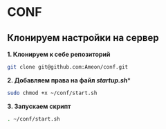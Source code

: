 # CONF

## Клонируем настройки на сервер

**1. Клонируем к себе репозиторий**
```bash
git clone git@github.com:Ameon/conf.git
```

**2. Добавляем права на файл _startup.sh_***
```bash
sudo chmod +x ~/conf/start.sh
```

**3. Запускаем скрипт**
```bash
. ~/conf/start.sh
```
